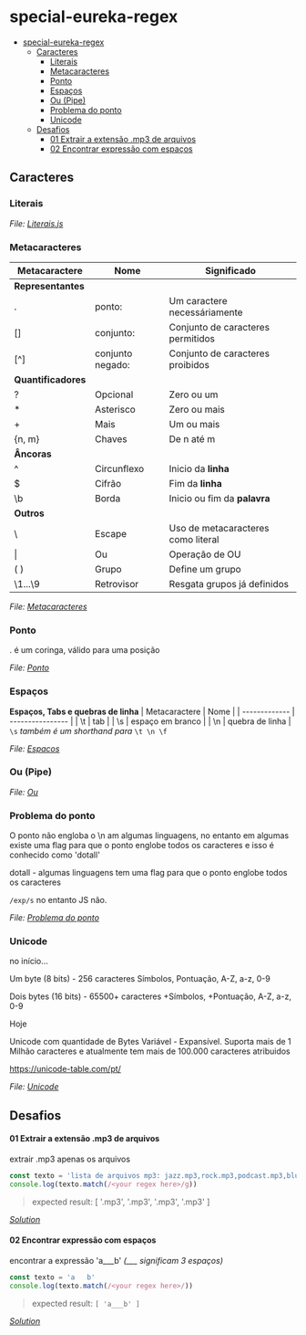 # special-eureka-regex

- [special-eureka-regex](#special-eureka-regex)
  - [Caracteres](#caracteres)
    - [Literais](#literais)
    - [Metacaracteres](#metacaracteres)
    - [Ponto](#ponto)
    - [Espaços](#espaços)
    - [Ou (Pipe)](#ou-pipe)
    - [Problema do ponto](#problema-do-ponto)
    - [Unicode](#unicode)
  - [Desafios](#desafios)
      - [01 Extrair a extensão .mp3 de arquivos](#01-extrair-a-extensão-mp3-de-arquivos)
      - [02 Encontrar expressão com espaços](#02-encontrar-expressão-com-espaços)
## Caracteres
### Literais
*File: [Literais.js](caracteres/Literais.js)*


### Metacaracteres 
| Metacaractere       | Nome             | Significado                        |
| ------------------- | ---------------- | ---------------------------------- |
| **Representantes**  |                  |                                    |
| .                   | ponto:           | Um caractere necessáriamente       |
| []                  | conjunto:        | Conjunto de caracteres permitidos  |
| [^]                 | conjunto negado: | Conjunto de caracteres proibidos   |
| **Quantificadores** |                  |                                    |
| ?                   | Opcional         | Zero ou um                         |
| \*                  | Asterisco        | Zero ou mais                       |
| \+                  | Mais             | Um ou mais                         |
| {n, m}              | Chaves           | De n até m                         |
| **Âncoras**         |                  |                                    |
| ^                   | Circunflexo      | Inicio da **linha**                |
| $                   | Cifrão           | Fim da **linha**                   |
| \b                  | Borda            | Inicio ou fim da **palavra**       |
| **Outros**          |                  |                                    |
| \\                  | Escape           | Uso de metacaracteres como literal |
| \|                  | Ou               | Operação de OU                     |
| ( )                 | Grupo            | Define um grupo                    |
| \1...\9             | Retrovisor       | Resgata grupos já definidos        |

*File: [Metacaracteres](caracteres/Metacaracrteres.js)*

### Ponto
. é um coringa, válido para uma posição

*File: [Ponto](caracteres/Ponto.js)*

### Espaços
**Espaços, Tabs e quebras de linha**
| Metacaractere | Nome             |
| ------------- | ---------------- |
| \t            | tab              |
| \s            | espaço em branco |
| \n            | quebra de linha  |
`\s` *também é um shorthand para* `\t \n \f`

*File: [Espacos](caracteres/Espacos.js)*

### Ou (Pipe)
*File: [Ou](caracteres/Ou.js)*

### Problema do ponto

O ponto não engloba o \n am algumas linguagens, no entanto em algumas existe uma flag para que o ponto englobe todos os caracteres e isso é conhecido como 'dotall'

dotall - algumas linguagens tem uma flag para que o ponto englobe todos os caracteres

`/exp/s` no entanto JS não.

*File: [Problema do ponto](caracteres/ProblemaPonto.js)*

### Unicode
no início...

Um byte (8 bits) - 256 caracteres
Símbolos, Pontuação, A-Z, a-z, 0-9

Dois bytes (16 bits) - 65500+ caracteres
+Símbolos, +Pontuação, A-Z, a-z, 0-9

Hoje

Unicode com quantidade de Bytes Variável - Expansível. Suporta mais de 1 Milhão caracteres e atualmente tem mais de 100.000 caracteres atribuidos

https://unicode-table.com/pt/

*File: [Unicode](caracteres/Unicode.js)*


## Desafios
#### 01 Extrair a extensão .mp3 de arquivos

extrair .mp3 apenas os arquivos
```js
const texto = 'lista de arquivos mp3: jazz.mp3,rock.mp3,podcast.mp3,blues.mp3'
console.log(texto.match(/<your regex here>/g))
```
> expected result: [ '.mp3', '.mp3', '.mp3', '.mp3' ]

*[Solution](caracteres/DesafioListaArquivos.js)*

#### 02 Encontrar expressão com espaços

encontrar a expressão 'a___b' *(___ significam 3 espaços)*
```js
const texto = 'a   b'
console.log(texto.match(/<your regex here>/))
```
> expected result: `[ 'a___b' ]`

*[Solution](caracteres/DesafioTresEspacos.js)*